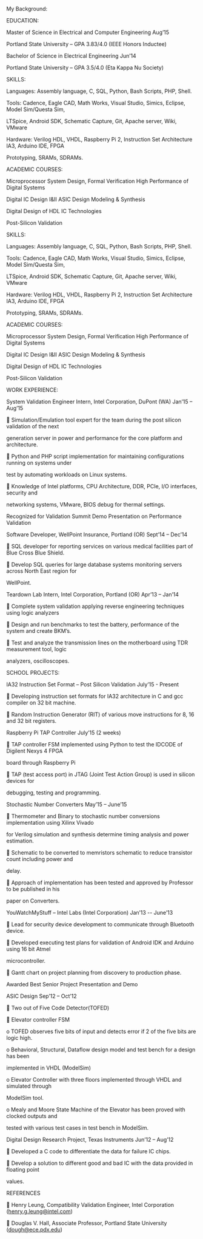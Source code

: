 My Background:

EDUCATION:

Master of Science in Electrical and Computer Engineering Aug’15

Portland State University – GPA 3.83/4.0 (IEEE Honors Inductee)

Bachelor of Science in Electrical Engineering Jun’14

Portland State University – GPA 3.5/4.0 (Eta Kappa Nu Society) 

SKILLS:

Languages: Assembly language, C, SQL, Python, Bash Scripts, PHP, Shell.

Tools: Cadence, Eagle CAD, Math Works, Visual Studio, Simics, Eclipse, Model Sim/Questa Sim, 

LTSpice, Android SDK, Schematic Capture, Git, Apache server, Wiki, VMware

Hardware: Verilog HDL, VHDL, Raspberry Pi 2, Instruction Set Architecture IA3, Arduino IDE, FPGA 

Prototyping, SRAMs, SDRAMs.

ACADEMIC COURSES:

Microprocessor System Design, Formal Verification High Performance of Digital Systems

Digital IC Design I&II ASIC Design Modeling & Synthesis

Digital Design of HDL IC Technologies

Post-Silicon Validation

SKILLS:

Languages: Assembly language, C, SQL, Python, Bash Scripts, PHP, Shell.

Tools: Cadence, Eagle CAD, Math Works, Visual Studio, Simics, Eclipse, Model Sim/Questa Sim, 

LTSpice, Android SDK, Schematic Capture, Git, Apache server, Wiki, VMware

Hardware: Verilog HDL, VHDL, Raspberry Pi 2, Instruction Set Architecture IA3, Arduino IDE, FPGA 

Prototyping, SRAMs, SDRAMs.

ACADEMIC COURSES:

Microprocessor System Design, Formal Verification High Performance of Digital Systems

Digital IC Design I&II ASIC Design Modeling & Synthesis

Digital Design of HDL IC Technologies

Post-Silicon Validation

WORK EXPERIENCE:

System Validation Engineer Intern, Intel Corporation, DuPont (WA) Jan’15 – Aug’15

 Simulation/Emulation tool expert for the team during the post silicon validation of the next 

generation server in power and performance for the core platform and architecture. 

 Python and PHP script implementation for maintaining configurations running on systems under 

test by automating workloads on Linux systems. 

 Knowledge of Intel platforms, CPU Architecture, DDR, PCIe, I/O interfaces, security and 

networking systems, VMware, BIOS debug for thermal settings.

Recognized for Validation Summit Demo Presentation on Performance Validation

Software Developer, WellPoint Insurance, Portland (OR) Sept’14 – Dec’14

 SQL developer for reporting services on various medical facilities part of Blue Cross Blue Shield. 

 Develop SQL queries for large database systems monitoring servers across North East region for 

WellPoint. 

Teardown Lab Intern, Intel Corporation, Portland (OR) Apr’13 – Jan’14

 Complete system validation applying reverse engineering techniques using logic analyzers

 Design and run benchmarks to test the battery, performance of the system and create BKM’s.

 Test and analyze the transmission lines on the motherboard using TDR measurement tool, logic 

analyzers, oscilloscopes. 

SCHOOL PROJECTS:

IA32 Instruction Set Format – Post Silicon Validation July’15 - Present

 Developing instruction set formats for IA32 architecture in C and gcc compiler on 32 bit machine. 

 Random Instruction Generator (RIT) of various move instructions for 8, 16 and 32 bit registers. 

Raspberry Pi TAP Controller July’15 (2 weeks)

 TAP controller FSM implemented using Python to test the IDCODE of Digilent Nexys 4 FPGA 

board through Raspberry Pi

 TAP (test access port) in JTAG (Joint Test Action Group) is used in silicon devices for 

debugging, testing and programming. 

Stochastic Number Converters May’15 – June’15

 Thermometer and Binary to stochastic number conversions implementation using Xilinx Vivado 

for Verilog simulation and synthesis determine timing analysis and power estimation. 

 Schematic to be converted to memristors schematic to reduce transistor count including power and 

delay. 

 Approach of implementation has been tested and approved by Professor to be published in his 

paper on Converters. 

YouWatchMyStuff – Intel Labs (Intel Corporation) Jan’13 -- June’13

 Lead for security device development to communicate through Bluetooth device. 

 Developed executing test plans for validation of Android IDK and Arduino using 16 bit Atmel 

microcontroller. 

 Gantt chart on project planning from discovery to production phase. 

Awarded Best Senior Project Presentation and Demo 

ASIC Design Sep’12 – Oct’12

 Two out of Five Code Detector(TOFED)

 Elevator controller FSM

o TOFED observes five bits of input and detects error if 2 of the five bits are logic high. 

o Behavioral, Structural, Dataflow design model and test bench for a design has been 

implemented in VHDL (ModelSim)

o Elevator Controller with three floors implemented through VHDL and simulated through 

ModelSim tool.

o Mealy and Moore State Machine of the Elevator has been proved with clocked outputs and 

tested with various test cases in test bench in ModelSim. 

Digital Design Research Project, Texas Instruments Jun’12 – Aug’12

 Developed a C code to differentiate the data for failure IC chips.

 Develop a solution to different good and bad IC with the data provided in floating point

values. 

REFERENCES

 Henry Leung, Compatibility Validation Engineer, Intel Corporation (henry.g.leung@intel.com)

 Douglas V. Hall, Associate Professor, Portland State University (dough@ece.pdx.edu)

